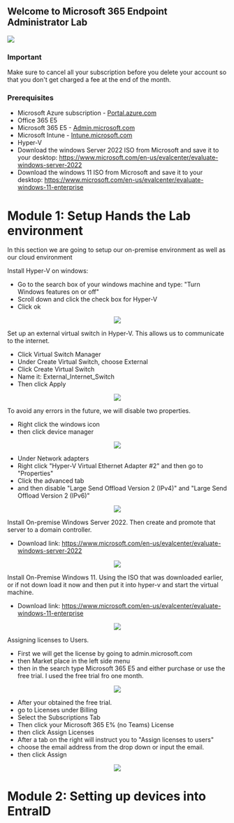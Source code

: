 ## Welcome to Microsoft 365 Endpoint Administrator Lab
<img src="https://imgur.com/BU8QJcj.png"/>

<!-- ### Introduction
Today we are going to be setting up multiple indemand technologies.

The lab deploys a Microsoft Sentinel workspace and ingests event logs from the Vitual machine (honeypot) to showcase various types of attacks that are hitting this VM and also to showcase Microsoft Sentinel features. 
You should expect very little or no cost at all due to the size of the data (~10 MB), and the fact that Microsoft Sentinel offers a 30-day free trial on new workspaces.

-->
 ### Important
  Make sure to cancel all your subscription before you delete your account so that you don't get charged a fee at the end of the month.

### Prerequisites
- Microsoft Azure subscription - <a href="https://portal.azure.com/?quickstart=true#home"> Portal.azure.com</a>
- Office 365 E5
- Microsoft 365 E5 - <a href="https://admin.microsoft.com/AdminPortal/Home#/homepage">Admin.microsoft.com</a>
- Microsoft Intune - <a href="https://intune.microsoft.com/#home">Intune.microsoft.com</a>
- Hyper-V
- Download the windows Server 2022 ISO from Microsoft and save it to your desktop: https://www.microsoft.com/en-us/evalcenter/evaluate-windows-server-2022
- Download the windows 11 ISO from Microsoft and save it to your desktop: https://www.microsoft.com/en-us/evalcenter/evaluate-windows-11-enterprise


<!--
### Modules

- <a href="https://github.com/TechGiovanni/Microsoft-Azure-Sentinel-Security-Lab/blob/main/Module%201%20-%20Setting%20up%20the%20environment.md" target=”_blank”>Module 1 - Setting up the environment</a>
- <a href="https://github.com/TechGiovanni/Microsoft-Azure-Sentinel-Security-Lab/blob/main/Module%202%20-%20Configuring%20the%20Virtual%20Machine.md" target=”_blank”>Module 2 - Configuring the Virtual Machine</a>
- <a href="https://github.com/TechGiovanni/Microsoft-Azure-Sentinel-Security-Lab/blob/main/Module%203%20-%20Setup%20Azure%20Monitor%20and%20Log%20Analytics%20custom%20log%20table.md" target=”_blank”>Module 3 - Setup Azure Monitor and Log Analytics custom log table</a>
- <a href="https://github.com/TechGiovanni/Microsoft-Azure-Sentinel-Security-Lab/blob/main/Module%204%20-%20Configure%20Microsoft%20Sentinel%20and%20setup%20the%20Map.md" target=”_blank”>Module 4 - Configure Microsoft Sentinel and setup the Map</a>
-->

# Module 1: Setup Hands the Lab environment

In this section we are going to setup our on-premise environment as well as our cloud environment 


Install Hyper-V on windows:
- Go to the search box of your windows machine and type: "Turn Windows features on or off"
- Scroll down and click the check box for Hyper-V
- Click ok

<p align="center">
  <img src="https://imgur.com/KIesN4r.png"/>
</p>


Set up an external virtual switch in Hyper-V. This allows us to communicate to the internet.
- Click Virtual Switch Manager
- Under Create Virtual Switch, choose External
- Click Create Virtual Switch
- Name it: External_Internet_Switch
- Then click Apply
  
<p align="center">
  <img src="https://imgur.com/gacxDhZ.png"/>
</p>

To avoid any errors in the future, we will disable two properties.
- Right click the windows icon
- then click device manager

<p align="center">
  <img src="https://imgur.com/GCJqlz8.png"/>
</p>

- Under Network adapters
- Right click "Hyper-V Virtual Ethernet Adapter #2" and then go to "Properties"
- Click the advanced tab
- and then disable "Large Send Offload Version 2 (IPv4)" and "Large Send Offload Version 2 (IPv6)"

<p align="center">
  <img src="https://imgur.com/q0Ctu57.png"/>
</p>


Install On-premise Windows Server 2022. Then create and promote that server to a domain controller.
- Download link: https://www.microsoft.com/en-us/evalcenter/evaluate-windows-server-2022

<p align="center">
  <img src="https://imgur.com/P235Ad8.png"/>
</p>

Install On-Premise Windows 11. Using the ISO that was downloaded earlier, or if not down load it now and then put it into hyper-v and start the virtual machine.
- Download link: https://www.microsoft.com/en-us/evalcenter/evaluate-windows-11-enterprise

<p align="center">
  <img src="https://imgur.com/QAMaz1I.png"/>
</p>

Assigning licenses to Users.
- First we will get the license by going to admin.microsoft.com
- then Market place in the left side menu
- then in the search type Microsoft 365 E5 and either purchase or use the free trial. I used the free trial fro one month.
  
<p align="center">
  <img src="https://imgur.com/eOrfxFo.png"/>
</p>

- After your obtained the free trial.
- go to Licenses under Billing
- Select the Subscriptions Tab
- Then click your Microsoft 365 E% (no Teams) License
- then click Assign Licenses
- After a tab on the right will instruct you to "Assign licenses to users"
- choose the email address from the drop down or input the email.
- then click Assign

<p align="center">
  <img src="https://imgur.com/1TA6YEm.png"/>
</p>


# Module 2: Setting up devices into EntraID

























